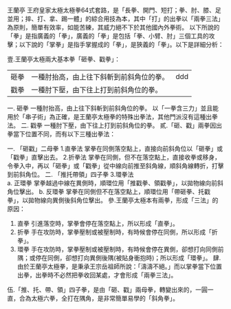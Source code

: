 王蘭亭 王府皇家太極太極拳64式套路，是「長拳、開門、短打；拳、肘、膝、足並用；摔、打、拿、踢一體」的綜合用技為本，其中「打」的出拳以「兩拳三法」為原則，簡單有效率，如能苦練，其威力絕不下於其他國內外拳術。
以下所說的「拳」是指廣義的「拳」，廣義的「拳」是包括「拳、小臂、肘」三個工具的攻擊；以下說的「掌拳」是指手掌握成的「拳」，是狹義的「拳」。以下是詳細分析：

壹.王蘭亭太極兩大基本拳「砸拳、戳拳」：


<table>
<tr>
    <td>砸拳</td>
    <td>一種肘抬高，由上往下斜斬到前斜角位的拳。</td>
    <td colspan="2">ddd</td>
</tr>
<tr>
    <td>戳拳</td>
    <td>一種肘下壓，由下往上打到前斜角位的拳。</td>
</tr>
</table>


一.	砸拳	一種肘抬高，由上往下斜斬到前斜角位的拳。	以「一拳含三力」並且能用於「串子術」為正確，是王蘭亭太極拳的特殊出拳法，其他門派沒有這種出拳法。
二.	戳拳	一種肘下壓，由下往上打到前斜角位的拳。
貳.「砸、戳」兩拳因出拳當下位置不同，而有以下三種出拳法：

一.	「砸戳」二母拳	1.直拳法	掌拳在同側落空點上，直接向前斜角位以「砸拳」或「戳拳」直擊出去。
2.折拳法	掌拳在同側，但不在落空點上，直接收拳或移身，令拳入中，再以「砸拳」或「戳拳」從中線向前推至斜角線，順斜角線轉折，打擊到前斜角位。
二.	「推托帶領」四子拳	3.環拳法	
a.	正環拳	掌拳越過中線在異側時，順環位用「推戳拳、領戳拳」，以拋物線向前斜角位擊出。
b.	反環拳	掌拳在同側但不在落空點上，順環位用「帶砸拳、托戳拳」，以拋物線向異側後斜角位擊出。
參.王蘭亭太極本有兩拳，形成「三法」的原因：

1.	直拳	引進落空時，掌拳會停在落空點上，所以形成「直拳」。
2.	折拳	手在攻防時，掌拳壓制或被壓制時，有時候會停在同側，所以形成「折拳」。
3.	環拳	手在攻防時，掌拳壓制或被壓制時，有時候會停在異側，卻想打向同側前隅；或停在同側，卻想打向異側後隅(被貼身衝抱時)；所以形成「環拳」。
肆.由於王蘭亭太極拳，是秉承王宗岳祖師所說：「濤濤不絕。」而以掌拳當下位置出拳，出拳時不必然把拳收回某處，才會形成「兩拳三法」。

伍.「推、托、帶、領」四子拳，是由「砸、戳」兩母拳，轉變出來的，一圓一直，合為太極六拳，全打在隅角，是非常簡單易學的「斜角拳」。